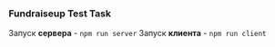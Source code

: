### Fundraiseup Test Task

Запуск **сервера** - `npm run server`
Запуск **клиента** - `npm run client`
